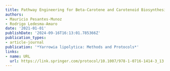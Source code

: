 ```yaml
---
title: Pathway Engineering for Beta-Carotene and Carotenoid Biosynthesis in Y. lipolytica
authors:
- Mauricio Pesantes-Munoz
- Rodrigo Ledesma-Amaro
date: '2021-01-01'
publishDate: '2024-09-16T16:13:01.785366Z'
publication_types:
- article-journal
publication: '*Yarrowia lipolytica: Methods and Protocols*'
links:
- name: URL
  url: https://link.springer.com/protocol/10.1007/978-1-0716-1414-3_13
---
```

